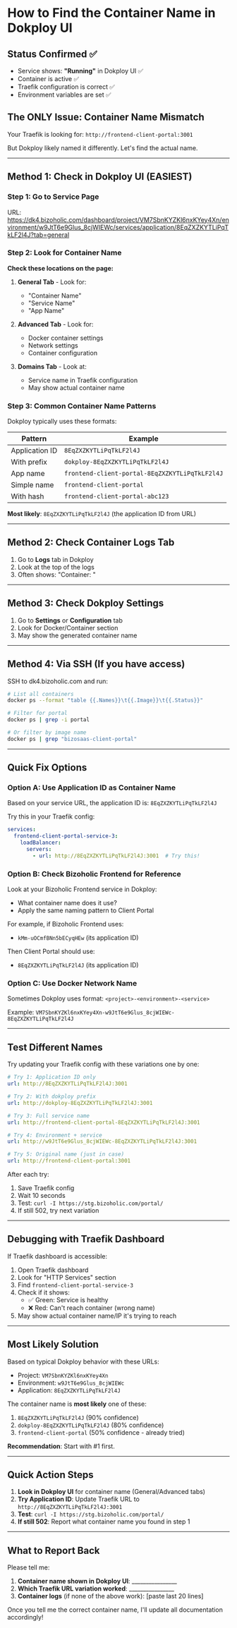 # How to Find the Container Name in Dokploy UI

## Status Confirmed ✅

- Service shows: **"Running"** in Dokploy UI ✅
- Container is active ✅
- Traefik configuration is correct ✅
- Environment variables are set ✅

## The ONLY Issue: Container Name Mismatch

Your Traefik is looking for: `http://frontend-client-portal:3001`

But Dokploy likely named it differently. Let's find the actual name.

---

## Method 1: Check in Dokploy UI (EASIEST)

### Step 1: Go to Service Page
URL: https://dk4.bizoholic.com/dashboard/project/VM7SbnKYZKl6nxKYey4Xn/environment/w9JtT6e9Glus_8cjWIEWc/services/application/8EqZXZKYTLiPqTkLF2l4J?tab=general

### Step 2: Look for Container Name

**Check these locations on the page:**

1. **General Tab** - Look for:
   - "Container Name"
   - "Service Name"
   - "App Name"

2. **Advanced Tab** - Look for:
   - Docker container settings
   - Network settings
   - Container configuration

3. **Domains Tab** - Look at:
   - Service name in Traefik configuration
   - May show actual container name

### Step 3: Common Container Name Patterns

Dokploy typically uses these formats:

| Pattern | Example |
|---------|---------|
| Application ID | `8EqZXZKYTLiPqTkLF2l4J` |
| With prefix | `dokploy-8EqZXZKYTLiPqTkLF2l4J` |
| App name | `frontend-client-portal-8EqZXZKYTLiPqTkLF2l4J` |
| Simple name | `frontend-client-portal` |
| With hash | `frontend-client-portal-abc123` |

**Most likely**: `8EqZXZKYTLiPqTkLF2l4J` (the application ID from URL)

---

## Method 2: Check Container Logs Tab

1. Go to **Logs** tab in Dokploy
2. Look at the top of the logs
3. Often shows: "Container: <name>"

---

## Method 3: Check Dokploy Settings

1. Go to **Settings** or **Configuration** tab
2. Look for Docker/Container section
3. May show the generated container name

---

## Method 4: Via SSH (If you have access)

SSH to dk4.bizoholic.com and run:

```bash
# List all containers
docker ps --format "table {{.Names}}\t{{.Image}}\t{{.Status}}"

# Filter for portal
docker ps | grep -i portal

# Or filter by image name
docker ps | grep "bizosaas-client-portal"
```

---

## Quick Fix Options

### Option A: Use Application ID as Container Name

Based on your service URL, the application ID is: `8EqZXZKYTLiPqTkLF2l4J`

Try this in your Traefik config:

```yaml
services:
  frontend-client-portal-service-3:
    loadBalancer:
      servers:
        - url: http://8EqZXZKYTLiPqTkLF2l4J:3001  # Try this!
```

### Option B: Check Bizoholic Frontend for Reference

Look at your Bizoholic Frontend service in Dokploy:
- What container name does it use?
- Apply the same naming pattern to Client Portal

For example, if Bizoholic Frontend uses:
- `kMm-uOCmfBNn5bECyqHEw` (its application ID)

Then Client Portal should use:
- `8EqZXZKYTLiPqTkLF2l4J` (its application ID)

### Option C: Use Docker Network Name

Sometimes Dokploy uses format: `<project>-<environment>-<service>`

Example: `VM7SbnKYZKl6nxKYey4Xn-w9JtT6e9Glus_8cjWIEWc-8EqZXZKYTLiPqTkLF2l4J`

---

## Test Different Names

Try updating your Traefik config with these variations one by one:

```yaml
# Try 1: Application ID only
url: http://8EqZXZKYTLiPqTkLF2l4J:3001

# Try 2: With dokploy prefix
url: http://dokploy-8EqZXZKYTLiPqTkLF2l4J:3001

# Try 3: Full service name
url: http://frontend-client-portal-8EqZXZKYTLiPqTkLF2l4J:3001

# Try 4: Environment + service
url: http://w9JtT6e9Glus_8cjWIEWc-8EqZXZKYTLiPqTkLF2l4J:3001

# Try 5: Original name (just in case)
url: http://frontend-client-portal:3001
```

After each try:
1. Save Traefik config
2. Wait 10 seconds
3. Test: `curl -I https://stg.bizoholic.com/portal/`
4. If still 502, try next variation

---

## Debugging with Traefik Dashboard

If Traefik dashboard is accessible:

1. Open Traefik dashboard
2. Look for "HTTP Services" section
3. Find `frontend-client-portal-service-3`
4. Check if it shows:
   - ✅ Green: Service is healthy
   - ❌ Red: Can't reach container (wrong name)
5. May show actual container name/IP it's trying to reach

---

## Most Likely Solution

Based on typical Dokploy behavior with these URLs:
- Project: `VM7SbnKYZKl6nxKYey4Xn`
- Environment: `w9JtT6e9Glus_8cjWIEWc`
- Application: `8EqZXZKYTLiPqTkLF2l4J`

The container name is **most likely** one of these:

1. `8EqZXZKYTLiPqTkLF2l4J` (90% confidence)
2. `dokploy-8EqZXZKYTLiPqTkLF2l4J` (80% confidence)
3. `frontend-client-portal` (50% confidence - already tried)

**Recommendation**: Start with #1 first.

---

## Quick Action Steps

1. **Look in Dokploy UI** for container name (General/Advanced tabs)
2. **Try Application ID**: Update Traefik URL to `http://8EqZXZKYTLiPqTkLF2l4J:3001`
3. **Test**: `curl -I https://stg.bizoholic.com/portal/`
4. **If still 502**: Report what container name you found in step 1

---

## What to Report Back

Please tell me:

1. **Container name shown in Dokploy UI**: ________________
2. **Which Traefik URL variation worked**: ________________
3. **Container logs** (if none of the above work): [paste last 20 lines]

Once you tell me the correct container name, I'll update all documentation accordingly!
